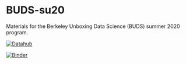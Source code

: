 # BUDS-su20
Materials for the Berkeley Unboxing Data Science (BUDS) summer 2020 program.


 [![Datahub](https://img.shields.io/badge/Launch-UCB%20Datahub-blue.svg)](https://datahub.berkeley.edu/hub/user-redirect/git-pull?repo=https%3A%2F%2Fgithub.com%2Fds-modules%2FBUDS_su20&urlpath=tree%2FEPS256-FA20%2F&branch=master)

[![Binder](https://mybinder.org/badge_logo.svg)](https://mybinder.org/v2/gh/ds-modules/BUDS_su20/master)


